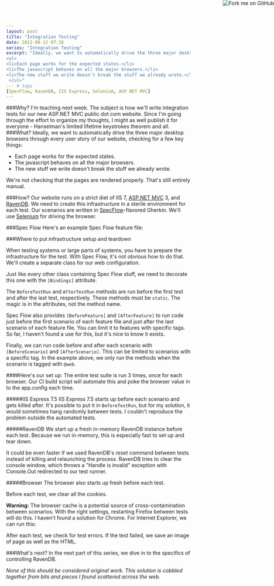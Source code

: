 ```yaml
---
layout: post
title: "Integration Testing"
date: 2012-08-12 07:16
series: "Integration Testing"
excerpt: "Ideally, we want to automatically drive the three major desktop browsers through every user story of our website, checking for a few key things:
<ul>
<li>Each page works for the expected states.</li>
<li>The javascript behaves on all the major browsers.</li>
<li>The new stuff we write doesn't break the stuff we already wrote.</li>
 </ul>"
--- # tags
[SpecFlow, RavenDB, IIS Express, Selenium, ASP.NET MVC]
---
```

###Why?
I'm teaching next week. The subject is how we'll write integration tests for our new ASP.NET MVC public dot com website. Since I'm going through the effort to organize my thoughts, I might as well publish it for everyone - Hanselman's limited lifetime keystrokes theorem and all.
###What?
Ideally, we want to automatically drive the three major desktop browsers through every user story of our website, checking for a few key things:

 * Each page works for the expected states.
 * The javascript behaves on all the major browsers.
 * The new stuff we write doesn't break the stuff we already wrote.
 
We're not checking that the pages are rendered properly. That's still entirely manual. 
 
###How?
Our website runs on a strict diet of IIS 7, [ASP.NET MVC](http://www.asp.net/mvc) 3, and [RavenDB](http://ravendb.net/). We need to create this infrastructure in a sterile environment for each test. Our scenarios are written in [SpecFlow](http://www.specflow.org)-flavored Gherkin. We'll use [Selenium](http://seleniumhq.org/) for driving the browser. 

###Spec Flow
Here's an example Spec Flow feature file:
<script src="https://gist.github.com/3319624.js?file=DisplayWidgets.feature">
</script>

###Where to put infrastructure setup and teardown

When testing systems or large parts of systems, you have to prepare the infrastructure for the test. With Spec Flow, it's not obvious how to do that. We'll create a separate class for our web configuration.

<script src="https://gist.github.com/3319624.js?file=WebConfiguration.cs">
</script>

Just like every other class containing Spec Flow stuff, we need to decorate this one with the `[Bindings]` attribute.

The `BeforeTestRun` and `AfterTestRun` methods are run before the first test and after the last test, respectively. These methods must be `static`. The magic is in the attributes, not the method name.

Spec Flow also provides `[BeforeFeature]` and `[AfterFeature]` to run code just before the first scenario of each feature file and just after the last scenario of each feature file. You can limit it to features with specific tags. So far, I haven't found a use for this, but it's nice to know it exists.

Finally, we can run code before and after each scenario with `[BeforeScenario]` and `[AfterScenario]`. This can be limited to scenarios with a specific tag. In the example above, we only run the methods when the scenario is tagged with `@web`.

####Here's our set up:
The entire test suite is run 3 times, once for each browser. Our CI build script will automate this and poke the browser value in to the app.config each time.

#####IIS Express 7.5
IIS Express 7.5 starts up before each scenario and gets killed after. It's possible to put it in `BeforeTestRun`, but for my solution, it would sometimes hang randomly between tests. I couldn't reproduce the problem outside the automated tests.

#####RavenDB
We start up a fresh in-memory RavenDB instance before each test. Because we run in-memory, this is especially fast to set up and tear down.

It could be even faster if we used RavenDB's reset command between tests instead of killing and relaunching the process. RavenDB tries to clear the console window, which throws a "Handle is invalid" exception with Console.Out redirected to our test runner.

#####Browser
The browser also starts up fresh before each test.

Before each test, we clear all the cookies.

**Warning:** The browser cache is a potential source of cross-contamination between scenarios. With the right settings, restarting Firefox between tests will do this. I haven't found a solution for Chrome. For Internet Explorer, we can run this:
<script src="https://gist.github.com/3319624.js?file=ClearIECache.cs">
</script>

After each test, we check for test errors. If the test failed, we save an image of page as well as the HTML.

###What's next?
In the next part of this series, we dive in to the specifics of controlling RavenDB.

*None of this should be considered original work. This solution is cobbled together from bits and pieces I found scattered across the web.*

<a href="https://github.com/jasondentler/SpecFlowSeleniumTraining
"><img style="position: absolute; top: 0; right: 0; border: 0;z-index:100" src="https://s3.amazonaws.com/github/ribbons/forkme_right_darkblue_121621.png" alt="Fork me on GitHub"></a>